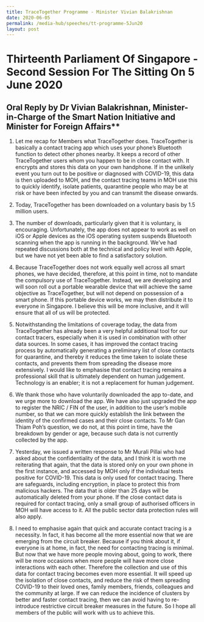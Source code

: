 ```yaml
---
title: TraceTogether Programme - Minister Vivian Balakrishnan
date: 2020-06-05
permalink: /media-hub/speeches/tt-programme-5Jun20
layout: post
---
```


# Thirteenth Parliament Of Singapore - Second Session For The Sitting On 5 June 2020

## Oral Reply by Dr Vivian Balakrishnan, Minister-in-Charge of the Smart Nation Initiative and Minister for Foreign Affairs**

1. Let me recap for Members what TraceTogether does. TraceTogether is basically a contact tracing app which uses your phone’s Bluetooth function to detect other phones nearby. It keeps a record of other TraceTogether users whom you happen to be in close contact with. It encrypts and stores this data on your own handphone. If in the unlikely event you turn out to be positive or diagnosed with COVID-19, this data is then uploaded to MOH, and the contact tracing teams in MOH use this to quickly identify, isolate patients, quarantine people who may be at risk or have been infected by you and can transmit the disease onwards.

2. Today, TraceTogether has been downloaded on a voluntary basis by 1.5 million users.

3. The number of downloads, particularly given that it is voluntary, is encouraging. Unfortunately, the app does not appear to work as well on iOS or Apple devices as the iOS operating system suspends Bluetooth scanning when the app is running in the background. We’ve had repeated discussions both at the technical and policy level with Apple, but we have not yet been able to find a satisfactory solution.

4. Because TraceTogether does not work equally well across all smart phones, we have decided, therefore, at this point in time, not to mandate the compulsory use of TraceTogether. Instead, we are developing and will soon roll out a portable wearable device that will achieve the same objective as TraceTogether, but will not depend on possession of a smart phone. If this portable device works, we may then distribute it to everyone in Singapore. I believe this will be more inclusive, and it will ensure that all of us will be protected.

5. Notwithstanding the limitations of coverage today, the data from TraceTogether has already been a very helpful additional tool for our contact tracers, especially when it is used in combination with other data sources. In some cases, it has improved the contact tracing process  by automatically generating a preliminary list of close contacts for quarantine, and thereby it reduces the time taken to isolate these contacts, and prevents them from spreading the disease more extensively. I would like to emphasise that contact tracing remains a professional skill that is ultimately dependent on human judgement. Technology is an enabler; it is not a replacement for human judgement.

6. We thank those who have voluntarily downloaded the app to-date, and we urge more to download the app. We have also just upgraded the app to register the NRIC / FIN of the user, in addition to the user’s mobile number, so that we can more quickly establish the link between the identity of the confirmed cases and their close contacts. To Mr Gan Thiam Poh’s question, we do not, at this point in time, have the breakdown by gender or age, because such data is not currently collected by the app.

7. Yesterday, we issued a written response to Mr Murali Pillai who had asked about the confidentiality of the data, and I think it is worth me reiterating that again, that the data is stored only on your own phone in the first instance, and accessed by MOH only if the individual tests positive for COVID-19. This data is only used for contact tracing. There are safeguards, including encryption, in place to protect this from malicious hackers. The data that is older than 25 days will be automatically deleted from your phone. If the close contact data is required for contact tracing, only a small group of authorised officers in MOH will have access to it. All the public sector data protection rules will also apply.

8. I need to emphasise again that quick and accurate contact tracing is a necessity. In fact, it has become all the more essential now that we are emerging from the circuit breaker. Because if you think about it, if everyone is at home, in fact, the need for contacting tracing is minimal. But now that we have more people moving about, going to work, there will be more occasions when more people will have more close interactions with each other. Therefore the collection and use of this data for contact tracing becomes even more essential. It will speed up the isolation of close contacts, and reduce the risk of them spreading COVID-19 to their loved ones, family members, friends, colleagues and the community at large. If we can reduce the incidence of clusters by better and faster contact tracing, then we can avoid having to re-introduce restrictive circuit breaker measures in the future. So I hope all members of the public will work with us to achieve this.
